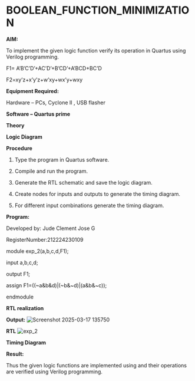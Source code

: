 # BOOLEAN_FUNCTION_MINIMIZATION

**AIM:**

To implement the given logic function verify its operation in Quartus using Verilog programming.

F1= A’B’C’D’+AC’D’+B’CD’+A’BCD+BC’D 

F2=xy’z+x’y’z+w’xy+wx’y+wxy

**Equipment Required:**

Hardware – PCs, Cyclone II , USB flasher

**Software – Quartus prime**

**Theory**

**Logic Diagram**

**Procedure**

1.	Type the program in Quartus software.

2.	Compile and run the program.

3.	Generate the RTL schematic and save the logic diagram.

4.	Create nodes for inputs and outputs to generate the timing diagram.

5.	For different input combinations generate the timing diagram.


**Program:**

  Developed by: Jude Clement Jose G
  
  RegisterNumber:212224230109
  
  module exp_2(a,b,c,d,F1);
  
  input a,b,c,d;
  
  output F1;
  
  assign F1=((~a&b&d)|(~b&~d)|(a&b&~c));
  
  endmodule 

**RTL realization**

**Output:**
![Screenshot 2025-03-17 135750](https://github.com/user-attachments/assets/fbc94b03-6b27-4352-932b-866894cdb027)

**RTL**
![exp_2](https://github.com/user-attachments/assets/db543de6-7b99-45d0-8c72-824b1c670015)

**Timing Diagram**

**Result:**

Thus the given logic functions are implemented using and their operations are verified using Verilog programming.

